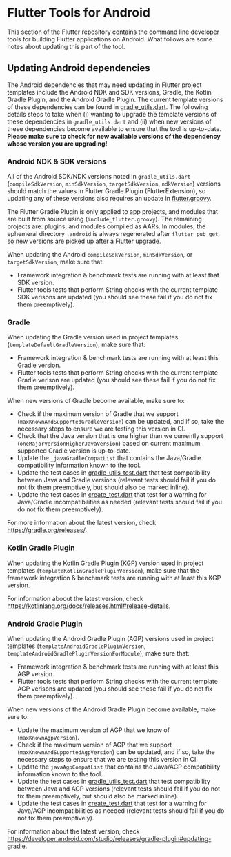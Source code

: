 # Flutter Tools for Android

This section of the Flutter repository contains the command line developer tools
for building Flutter applications on Android. What follows are some notes about
updating this part of the tool.

## Updating Android dependencies
The Android dependencies that may need updating in Flutter project templates
include the Android NDK and SDK versions, Gradle, the Kotlin Gradle Plugin,
and the Android Gradle Plugin. The current template versions of these
dependencies can be found in [gradle_utils.dart](gradle_utils.dart). The
following details steps to take when (i) wanting to upgrade the template
versions of these dependencies in `gradle_utils.dart` and (ii) when new
versions of these dependencies become available to ensure that the tool
is up-to-date. **Please make sure to check for new available versions of
the dependency whose version you are upgrading!**

### Android NDK & SDK versions
All of the Android SDK/NDK versions noted in `gradle_utils.dart`
(`compileSdkVersion`, `minSdkVersion`, `targetSdkVersion`, `ndkVersion`) versions should match the values in Flutter Gradle Plugin (FlutterExtension), so updating any of
these versions also requires an update in [flutter.groovy](../../../gradle/src/main/groovy/flutter.groovy).

The Flutter Gradle Plugin is only applied to app projects, and modules that are built from source
using (`include_flutter.groovy`). The remaining projects are: plugins, and modules compiled as AARs. In modules, the ephemeral directory `.android` is always regenerated after `flutter pub get`, so new versions are picked up after a Flutter upgrade.

When updating the Android `compileSdkVersion`, `minSdkVersion`, or
`targetSdkVersion`, make sure that:
- Framework integration & benchmark tests are running with at least that SDK
version.
- Flutter tools tests that perform String checks with the current template
SDK verisons are updated (you should see these fail if you do not fix them
preemptively).

### Gradle
When updating the Gradle version used in project templates
(`templateDefaultGradleVersion`), make sure that:
- Framework integration & benchmark tests are running with at least this Gradle
version.
- Flutter tools tests that perform String checks with the current template
Gradle verison are updated (you should see these fail if you do not fix them
preemptively).

When new versions of Gradle become available, make sure to:
- Check if the maximum version of Gradle that we support
(`maxKnownAndSupportedGradleVersion`) can be updated, and if so, take the
necessary steps to ensure we are testing this version in CI.
- Check that the Java version that is one higher than we currently support
(`oneMajorVersionHigherJavaVersion`) based on current maximum supported
Gradle version is up-to-date.
- Update the `_javaGradleCompatList` that contains the Java/Gradle
compatibility information known to the tool.
- Update the test cases in [gradle_utils_test.dart](../../..test/general.shard/android/gradle_utils_test.dart) that test compatibility between Java and Gradle versions
(relevant tests should fail if you do not fix them preemptively, but should also
be marked inline).
- Update the test cases in [create_test.dart](../../../test/commands.shard/permeable/create_test.dart) that test for a warning for Java/Gradle incompatibilities as needed
(relevant tests should fail if you do not fix them preemptively).

For more information about the latest version, check https://gradle.org/releases/.

### Kotlin Gradle Plugin
When updating the Kotlin Gradle Plugin (KGP) version used in project templates
(`templateKotlinGradlePluginVersion`), make sure that the framework integration
& benchmark tests are running with at least this KGP version.

For information aboout the latest version, check https://kotlinlang.org/docs/releases.html#release-details.

### Android Gradle Plugin
When updating the Android Gradle Plugin (AGP) versions used in project templates
(`templateAndroidGradlePluginVersion`, `templateAndroidGradlePluginVersionForModule`),
make sure that:
- Framework integration & benchmark tests are running with at least this AGP
version.
- Flutter tools tests that perform String checks with the current template
AGP verisons are updated (you should see these fail if you do not fix them
preemptively).

When new versions of the Android Gradle Plugin become available, make sure to:
- Update the maximum version of AGP that we know of (`maxKnownAgpVersion`).
- Check if the maximum version of AGP that we support
(`maxKnownAndSupportedAgpVersion`) can be updated, and if so, take the necessary
steps to ensure that we are testing this version in CI.
- Update the `javaAgpCompatList` that contains the Java/AGP compatibility
information known to the tool.
- Update the test cases in [gradle_utils_test.dart](../../..test/general.shard/android/gradle_utils_test.dart) that test compatibility between Java and AGP versions
(relevant tests should fail if you do not fix them preemptively, but should also
be marked inline).
- Update the test cases in [create_test.dart](../../../test/commands.shard/permeable/create_test.dart) that test for a warning for Java/AGP incompatibilities as needed
(relevant tests should fail if you do not fix them preemptively).

For information about the latest version, check https://developer.android.com/studio/releases/gradle-plugin#updating-gradle.

